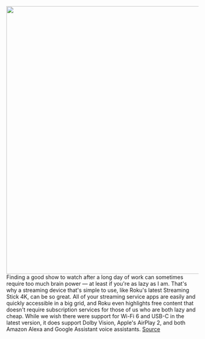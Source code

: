 <img src='https://cdn.vox-cdn.com/thumbor/BWWq9laZDFa-Pf0cTNVadQ72WBI=/0x0:2040x1360/1200x800/filters:focal(857x517:1183x843)/cdn.vox-cdn.com/uploads/chorus_image/image/71069012/IMG_0033.0.jpg' width='700px' /><br/>
Finding a good show to watch after a long day of work can sometimes require too much brain power — at least if you're as lazy as I am. That's why a streaming device that's simple to use, like Roku's latest Streaming Stick 4K, can be so great. All of your streaming service apps are easily and quickly accessible in a big grid, and Roku even highlights free content that doesn't require subscription services for those of us who are both lazy and cheap. While we wish there were support for Wi-Fi 6 and USB-C in the latest version, it does support Dolby Vision, Apple's AirPlay 2, and both Amazon Alexa and Google Assistant voice assistants.
<a href='https://www.theverge.com/good-deals/2022/7/8/23198249/roku-streaming-stick-halo-infinite-anker-soundcore-liberty-air-2-asus-chromebook-amazon-deal-sale'> Source <a/>